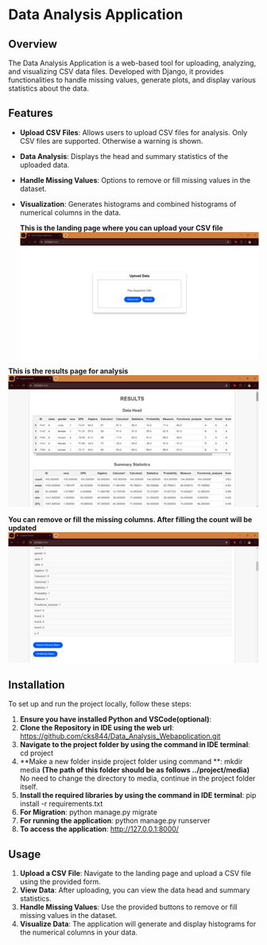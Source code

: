 # Data Analysis Application

## Overview
The Data Analysis Application is a web-based tool for uploading, analyzing, and visualizing CSV data files. Developed with Django, it provides functionalities to handle missing values, generate plots, and display various statistics about the data.

## Features
- **Upload CSV Files**: Allows users to upload CSV files for analysis. Only CSV files are supported. Otherwise a warning is shown.
- **Data Analysis**: Displays the head and summary statistics of the uploaded data.
- **Handle Missing Values**: Options to remove or fill missing values in the dataset.  
- **Visualization**: Generates histograms and combined histograms of numerical columns in the data.

   **This is the landing page where you can upload your CSV file**
![Application Screenshot](project/images/landing_page.png)

**This is the results page for analysis**
![Application Screenshot](project/images/result1.png)

**You can remove or fill the missing columns. After filling the count will be updated**
![Application Screenshot](project/images/result2.png)

## Installation
To set up and run the project locally, follow these steps:
1. **Ensure you have installed Python and VSCode(optional)**:
2.  **Clone the Repository in IDE using the web url**:
   https://github.com/cks844/Data_Analysis_Webapplication.git
3. **Navigate to the project folder by using the command in IDE terminal**:
   cd project
4. **Make a new folder inside project folder using command **:
   mkdir media
   **(The path of this folder should be as follows ../project/media)**
   No need to change the directory to media, continue in the project folder itself.
5. **Install the required libraries by using the command in IDE terminal**:
   pip install -r requirements.txt
6. **For Migration**:
   python manage.py migrate
7. **For running the application**:
   python manage.py runserver
8. **To access the application**:
   http://127.0.0.1:8000/

## Usage
1. **Upload a CSV File**:
   Navigate to the landing page and upload a CSV file using the provided form.
2. **View Data**: 
   After uploading, you can view the data head and summary statistics.
3. **Handle Missing Values**:
   Use the provided buttons to remove or fill missing values in the dataset.
4. **Visualize Data**:
   The application will generate and display histograms for the numerical columns in your data.

   

